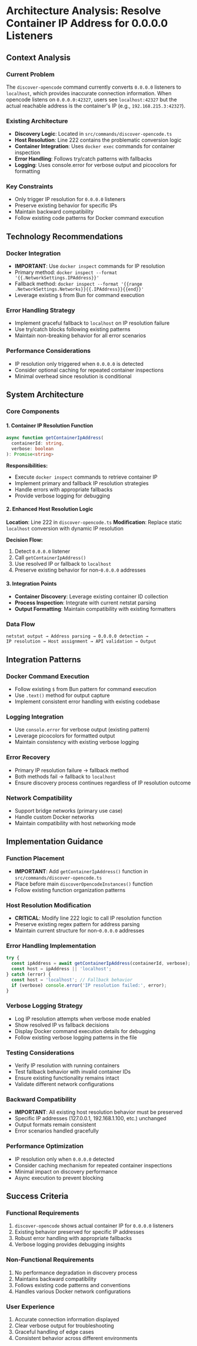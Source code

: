# Architecture Analysis: Resolve Container IP Address for 0.0.0.0 Listeners

## Context Analysis

### Current Problem
The `discover-opencode` command currently converts `0.0.0.0` listeners to `localhost`, which provides inaccurate connection information. When opencode listens on `0.0.0.0:42327`, users see `localhost:42327` but the actual reachable address is the container's IP (e.g., `192.168.215.3:42327`).

### Existing Architecture
- **Discovery Logic**: Located in `src/commands/discover-opencode.ts`
- **Host Resolution**: Line 222 contains the problematic conversion logic
- **Container Integration**: Uses `docker exec` commands for container inspection
- **Error Handling**: Follows try/catch patterns with fallbacks
- **Logging**: Uses console.error for verbose output and picocolors for formatting

### Key Constraints
- Only trigger IP resolution for `0.0.0.0` listeners
- Preserve existing behavior for specific IPs
- Maintain backward compatibility
- Follow existing code patterns for Docker command execution

## Technology Recommendations

### Docker Integration
- **IMPORTANT**: Use `docker inspect` commands for IP resolution
- Primary method: `docker inspect --format '{{.NetworkSettings.IPAddress}}'`
- Fallback method: `docker inspect --format '{{range .NetworkSettings.Networks}}{{.IPAddress}}{{end}}'`
- Leverage existing `$` from Bun for command execution

### Error Handling Strategy
- Implement graceful fallback to `localhost` on IP resolution failure
- Use try/catch blocks following existing patterns
- Maintain non-breaking behavior for all error scenarios

### Performance Considerations
- IP resolution only triggered when `0.0.0.0` is detected
- Consider optional caching for repeated container inspections
- Minimal overhead since resolution is conditional

## System Architecture

### Core Components

#### 1. Container IP Resolution Function
```typescript
async function getContainerIpAddress(
  containerId: string, 
  verbose: boolean
): Promise<string>
```

**Responsibilities:**
- Execute `docker inspect` commands to retrieve container IP
- Implement primary and fallback IP resolution strategies
- Handle errors with appropriate fallbacks
- Provide verbose logging for debugging

#### 2. Enhanced Host Resolution Logic
**Location**: Line 222 in `discover-opencode.ts`
**Modification**: Replace static `localhost` conversion with dynamic IP resolution

**Decision Flow:**
1. Detect `0.0.0.0` listener
2. Call `getContainerIpAddress()`
3. Use resolved IP or fallback to `localhost`
4. Preserve existing behavior for non-`0.0.0.0` addresses

#### 3. Integration Points
- **Container Discovery**: Leverage existing container ID collection
- **Process Inspection**: Integrate with current netstat parsing
- **Output Formatting**: Maintain compatibility with existing formatters

### Data Flow
```
netstat output → Address parsing → 0.0.0.0 detection → 
IP resolution → Host assignment → API validation → Output
```

## Integration Patterns

### Docker Command Execution
- Follow existing `$` from Bun pattern for command execution
- Use `.text()` method for output capture
- Implement consistent error handling with existing codebase

### Logging Integration
- Use `console.error` for verbose output (existing pattern)
- Leverage picocolors for formatted output
- Maintain consistency with existing verbose logging

### Error Recovery
- Primary IP resolution failure → fallback method
- Both methods fail → fallback to `localhost`
- Ensure discovery process continues regardless of IP resolution outcome

### Network Compatibility
- Support bridge networks (primary use case)
- Handle custom Docker networks
- Maintain compatibility with host networking mode

## Implementation Guidance

### Function Placement
- **IMPORTANT**: Add `getContainerIpAddress()` function in `src/commands/discover-opencode.ts`
- Place before main `discoverOpencodeInstances()` function
- Follow existing function organization patterns

### Host Resolution Modification
- **CRITICAL**: Modify line 222 logic to call IP resolution function
- Preserve existing regex pattern for address parsing
- Maintain current structure for non-`0.0.0.0` addresses

### Error Handling Implementation
```typescript
try {
  const ipAddress = await getContainerIpAddress(containerId, verbose);
  const host = ipAddress || 'localhost';
} catch (error) {
  const host = 'localhost'; // Fallback behavior
  if (verbose) console.error('IP resolution failed:', error);
}
```

### Verbose Logging Strategy
- Log IP resolution attempts when verbose mode enabled
- Show resolved IP vs fallback decisions
- Display Docker command execution details for debugging
- Follow existing verbose logging patterns in the file

### Testing Considerations
- Verify IP resolution with running containers
- Test fallback behavior with invalid container IDs
- Ensure existing functionality remains intact
- Validate different network configurations

### Backward Compatibility
- **IMPORTANT**: All existing host resolution behavior must be preserved
- Specific IP addresses (127.0.0.1, 192.168.1.100, etc.) unchanged
- Output formats remain consistent
- Error scenarios handled gracefully

### Performance Optimization
- IP resolution only when `0.0.0.0` detected
- Consider caching mechanism for repeated container inspections
- Minimal impact on discovery performance
- Async execution to prevent blocking

## Success Criteria

### Functional Requirements
1. `discover-opencode` shows actual container IP for `0.0.0.0` listeners
2. Existing behavior preserved for specific IP addresses
3. Robust error handling with appropriate fallbacks
4. Verbose logging provides debugging insights

### Non-Functional Requirements
1. No performance degradation in discovery process
2. Maintains backward compatibility
3. Follows existing code patterns and conventions
4. Handles various Docker network configurations

### User Experience
1. Accurate connection information displayed
2. Clear verbose output for troubleshooting
3. Graceful handling of edge cases
4. Consistent behavior across different environments